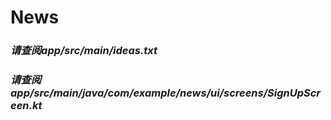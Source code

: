 # News
### *请查阅app/src/main/ideas.txt* 
### *请查阅app/src/main/java/com/example/news/ui/screens/SignUpScreen.kt*

